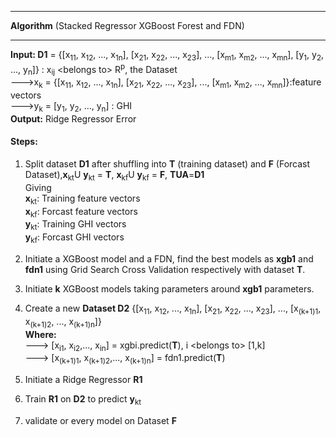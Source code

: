 <hr>

**Algorithm** (Stacked Regressor XGBoost Forest and FDN)<br>

<hr>

**Input: D1** =  {[x<sub>11</sub>, x<sub>12</sub>, ..., x<sub>1n</sub>], [x<sub>21</sub>, x<sub>22</sub>, ..., x<sub>23</sub>], ..., [x<sub>m1</sub>, x<sub>m2</sub>, ..., x<sub>mn</sub>], [y<sub>1</sub>, y<sub>2</sub>, ..., y<sub>n</sub>]} :  x<sub>ij</sub> <belongs to\> R<sup>p</sup>, the Dataset<br>
--->x<sub>k</sub> = {[x<sub>11</sub>, x<sub>12</sub>, ..., x<sub>1n</sub>], [x<sub>21</sub>, x<sub>22</sub>, ..., x<sub>23</sub>], ..., [x<sub>m1</sub>, x<sub>m2</sub>, ..., x<sub>mn</sub>]}:feature vectors<br>
--->y<sub>k</sub> = [y<sub>1</sub>, y<sub>2</sub>, ..., y<sub>n</sub>] : GHI<br>
**Output:** Ridge Regressor Error
#### **Steps:**
1. Split dataset **D1** after shuffling into **T** (training dataset) and **F** (Forcast Dataset),**x**<sub>kt</sub>U **y**<sub>kt</sub> = **T**, **x**<sub>kf</sub>U **y**<sub>kf</sub> = **F**, **TUA**=**D1**<br>
  Giving<br>
  **x**<sub>kt</sub>: Training feature vectors <br>
  **x**<sub>kf</sub>: Forcast feature vectors <br>
  **y**<sub>kt</sub>: Training GHI vectors <br>
  **y**<sub>kf</sub>: Forcast GHI vectors <br>

2. Initiate a XGBoost model and a FDN, find the best models as **xgb1** and **fdn1** using Grid Search Cross Validation respectively with dataset **T**.
3. Initiate **k** XGBoost models taking parameters around **xgb1** parameters.
4. Create a new **Dataset D2** {[x<sub>11</sub>, x<sub>12</sub>, ..., x<sub>1n</sub>], [x<sub>21</sub>, x<sub>22</sub>, ..., x<sub>23</sub>], ..., [x<sub>(k+1)1</sub>, x<sub>(k+1)2</sub>, ..., x<sub>(k+1)n</sub>]} <br>
    **Where:**<br>
    ---> [x<sub>i1</sub>, x<sub>i2</sub>,..., x<sub>in</sub>] = xgbi.predict(**T**), i <belongs to\> [1,k]<br>
    ---> [x<sub>(k+1)1</sub>, x<sub>(k+1)2</sub>,..., x<sub>(k+1)n</sub>] = fdn1.predict(**T**)<br>
5. Initiate a Ridge Regressor **R1**
6. Train **R1** on **D2** to predict **y**<sub>kt</sub>
7. validate or every model on Dataset **F**
